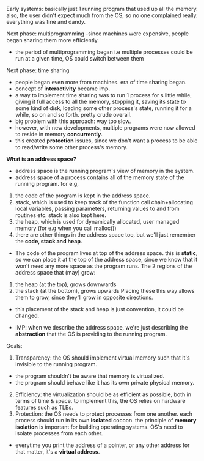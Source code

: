 Early systems:
basically just 1 running program that used up all the memory. also, the user didn't expect much from the OS, so no one complained really. everything was fine and dandy.

Next phase: multiprogramming
 -since machines were expensive, people began sharing them more efficiently.
 - the period of multiprogramming began i.e multiple processes could be run at a given time, OS could switch between them

Next phase: time sharing
- people began even more from machines. era of time sharing began.
- concept of <b>interactivity</b> became imp.
- a way to implement time sharing was to run 1 process for s little while, giving it full access to all the memory, stopping it, saving its state to some kind of disk, loading some other process's state, running it for a while, so on and so forth. pretty crude overall.
- big problem with this approach: way too slow.
- however, with new developments, multiple programs were now allowed to reside in memory <b>concurrently</b>.
- this created <b>protection</b> issues, since we don't want a process to be able to read/write some other process's memory.

<b>What is an address space?</b>
- address space is the running program's view of memory in the system.
- address space of a process contains all of the memory state of the running program. for e.g,
1. the code of the program is kept in the address space.
2. stack, which is used to keep track of the function call chain+allocating local variables, passing parameters, returning values to and from routines etc. stack is also kept here.
3. the heap, which is used for dynamically allocated, user managed memory (for e.g when you call malloc())
4. there are other things in the address space too, but we'll just remember the <b>code, stack and heap</b>.

- The code of the program lives at top of the address space. this is <b>static</b>, so we can place it at the top of the address space, since we know that it won't need any more space as the program runs.
The 2 regions of the address space that (may) grow:
1. the heap (at the top), grows downwards
2. the stack (at the bottom), grows upwards
Placing these this way allows them to grow, since they'll grow in opposite directions.
- this placement of the stack and heap is just convention, it could be changed.

- IMP: when we describe the address space, we're just describing the <b>abstraction</b> that the OS is providing to the running program.

Goals:
1. Transparency: the OS should implement virtual memory such that it's invisible to the running program. 
- the program shouldn't be aware that memory is virtualized.
- the program should behave like it has its own private physical memory.
2. Efficiency: the virtualization should be as efficient as possible, both in terms of time & space. to implement this, the OS relies on hardware features such as TLBs.
3. Protection: the OS needs to protect processes from one another. each process should run in its own <b>isolated</b> cocoon. the principle of <b>memory isolation</b> is important for building operating systems. OS's need to isolate processes from each other.

- everytime you print the address of a pointer, or any other address for that matter, it's a <b>virtual address</b>.

